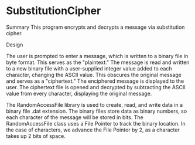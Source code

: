 # SubstitutionCipher
Summary
This program encrypts and decrypts a message via substitution cipher.

Design

The user is prompted to enter a message, which is written to a binary file in byte format. This serves as the "plaintext." The message is read and written to a new binary file with a user-supplied integer value added to each character, changing the ASCII value. This obscures the original message and serves as a "ciphertext." The enciphered message is displayed to the user. The ciphertext file is opened and decrypted by subtracting the ASCII value from every character, displaying the original message.

The RandomAccessFile library is used to create, read, and write data in a binary file .dat extension. The binary files store data as binary numbers, so each character of the message will be stored in bits. The RandomAccessFile class uses a File Pointer to track the binary location. In the case of characters, we advance the File Pointer by 2, as a character takes up 2 bits of space.
